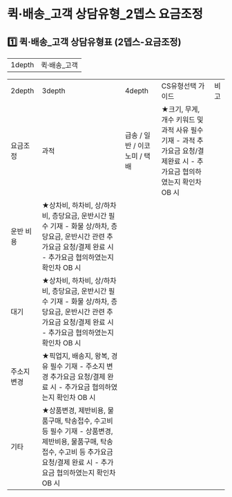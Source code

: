 # 퀵·배송_고객 상담유형_2뎁스 요금조정

**1️⃣ 퀵·배송\_고객** **상담유형표 (2뎁스-요금조정)**
-------------------------------------

|  |  |
| --- | --- |
| 1depth | 퀵·배송\_고객 |

|  |  |  |  |  |
| --- | --- | --- | --- | --- |
| 2depth | 3depth | 4depth | CS유형선택 가이드 | 비고 |
| 요금조정 | 과적 | 급송 / 일반 / 이코노미 / 택배 | ★크기, 무게, 개수 키워드 및 과적 사유 필수 기재 - 과적 추가요금 요청/결제완료 시 - 추가요금 협의하였는지 확인차 OB 시 |  |
| 운반 비용 | ★상차비, 하차비, 상/하차비, 층당요금, 운반시간 필수 기재 - 화물 상/하차, 층당요금, 운반시간 관련 추가요금 요청/결제 완료 시 - 추가요금 협의하였는지 확인차 OB 시 |  |
| 대기 | ★상차비, 하차비, 상/하차비, 층당요금, 운반시간 필수 기재 - 화물 상/하차, 층당요금, 운반시간 관련 추가요금 요청/결제 완료 시 - 추가요금 협의하였는지 확인차 OB 시 |  |
| 주소지 변경 | ★픽업지, 배송지, 왕복, 경유 필수 기재 - 주소지 변경 추가요금 요청/결제 완료 시 - 추가요금 협의하였는지 확인차 OB 시 |  |
| 기타 | ★상품변경, 제반비용, 물품구매, 탁송접수, 수고비 등 필수 기재 - 상품변경, 제반비용, 물품구매, 탁송접수, 수고비 등 추가요금 요청/결제 완료 시 - 추가요금 협의하였는지 확인차 OB 시 |  |